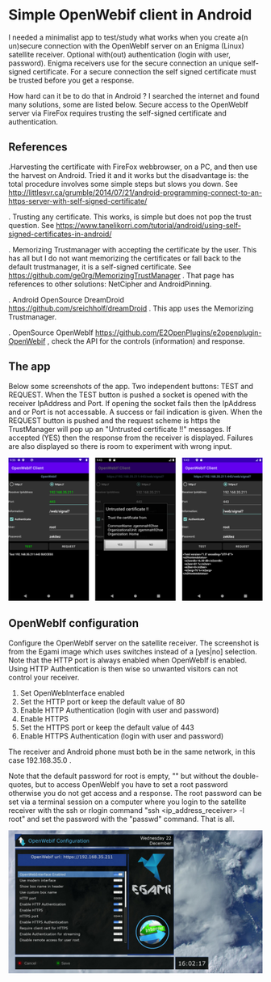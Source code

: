 # Simple OpenWebif client in Android

I needed a minimalist app to test/study what works when you create a(n un)secure connection with the OpenWebIf server on an Enigma (Linux) satellite receiver. Optional with(out) authentication (login with user, password). Enigma receivers use for the secure connection an unique self-signed certificate. For a secure connection the self signed certificate must be trusted before you get a response.

How hard can it be to do that in Android ? I searched the internet and found many solutions, some are listed below. Secure access to the OpenWebIf server via FireFox requires trusting the self-signed certificate and authentication.

## References

.Harvesting the certificate with FireFox webbrowser, on a PC, and then use the harvest on Android. Tried it and it works but the disadvantage is: the total procedure involves some simple steps but slows you down. See  http://littlesvr.ca/grumble/2014/07/21/android-programming-connect-to-an-https-server-with-self-signed-certificate/

. Trusting any certificate. This works, is simple but does not pop the trust question. See https://www.tanelikorri.com/tutorial/android/using-self-signed-certificates-in-android/

. Memorizing Trustmanager with accepting the certificate by the user. This has all but I do not want memorizing the certificates or fall back to the default trustmanager, it is a self-signed certificate. See https://github.com/ge0rg/MemorizingTrustManager . That page has references to other solutions: NetCipher and AndroidPinning.

. Android OpenSource DreamDroid  https://github.com/sreichholf/dreamDroid . This app uses the Memorizing Trustmanager.

. OpenSource OpenWebIf  https://github.com/E2OpenPlugins/e2openplugin-OpenWebif , check the API for the controls (information) and response.

## The app

Below some screenshots of the app. Two independent buttons: TEST and REQUEST.
When the TEST button is pushed a socket is opened with the receiver IpAddress and Port. If opening the socket fails then the IpAddress and or Port is not accessable. A success or fail indication is given. When the REQUEST button is pushed and the request scheme is https the TrustManager will pop up an "Untrusted certificate !!" messages. If accepted (YES) then the response from the receiver is displayed.
Failures are also displayed so there is room to experiment with wrong input.


![](images/android.png)

## OpenWebIf configuration

Configure the OpenWebIf server on the satellite receiver. The screenshot is from the Egami image which uses switches instead of a [yes|no] selection. Note that the HTTP port is always enabled when OpenWebIf is enabled. Using HTTP Authentication is then wise so unwanted visitors can not control your receiver.

1. Set OpenWebInterface enabled
2. Set the HTTP port or keep the default value of 80
3. Enable HTTP Authentication (login with user and password)
4. Enable HTTPS
5. Set the HTTPS port or keep the default value of 443
6. Enable HTTPS Authentication (login with user and password)

The receiver and Android phone must both be in the same network, in this case 192.168.35.0 .

Note that the default password for root is empty, "" but without the double-quotes, but to access OpenWebIf you have to set a root password otherwise you do not get access and a response. The root password can be set via a terminal session on a computer where you login to the satellite receiver with the ssh or rlogin command "ssh <ip_address_receiver> -l root" and set the password with the "passwd" command. That is all.


![](images/small_egami.png)
